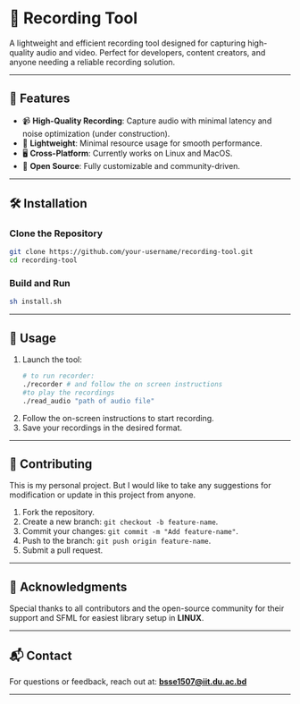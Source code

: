 # 🎥 Recording Tool

A lightweight and efficient recording tool designed for capturing high-quality audio and video. Perfect for developers, content creators, and anyone needing a reliable recording solution.

---

## 🚀 Features

- 📹 **High-Quality Recording**: Capture audio with minimal latency and noise optimization (under construction).
- 💾 **Lightweight**: Minimal resource usage for smooth performance.
- 🖥️ **Cross-Platform**: Currently works on Linux and MacOS.
- 🔧 **Open Source**: Fully customizable and community-driven.

---

## 🛠️ Installation

### Clone the Repository
```bash
git clone https://github.com/your-username/recording-tool.git
cd recording-tool
```

### Build and Run
```bash
sh install.sh
```

---

## 📖 Usage

1. Launch the tool:
    ```bash
    # to run recorder:
    ./recorder # and follow the on screen instructions
    #to play the recordings
    ./read_audio "path of audio file"
    ```
2. Follow the on-screen instructions to start recording.
3. Save your recordings in the desired format.

<!-- --- -->

<!-- ## 📂 Project Structure

```
/recording-tool
├── src/          # Source code
├── include/      # Header files
├── assets/       # Icons and resources
├── docs/         # Documentation
└── tests/        # Unit tests
``` -->

---

## 🤝 Contributing

This is my personal project. But I would like to take any suggestions for modification or update in this project from anyone.

1. Fork the repository.
2. Create a new branch: `git checkout -b feature-name`.
3. Commit your changes: `git commit -m "Add feature-name"`.
4. Push to the branch: `git push origin feature-name`.
5. Submit a pull request.

---

## 🌟 Acknowledgments

Special thanks to all contributors and the open-source community for their support and SFML for easiest library setup in **LINUX**.

---

## 📬 Contact

For questions or feedback, reach out at: **bsse1507@iit.du.ac.bd**

---